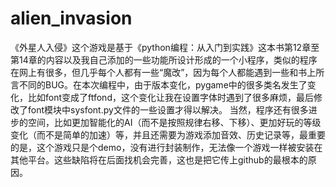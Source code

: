 # alien_invasion
《外星人入侵》这个游戏是基于《python编程：从入门到实践》这本书第12章至第14章的内容以及我自己添加的一些功能所设计形成的一个小程序，类似的程序在网上有很多，但几乎每个人都有一些“魔改”，因为每个人都能遇到一些和书上所言不同的BUG。在本次编程中，由于版本变化，pygame中的很多类名发生了变化，比如font变成了ftfond，这个变化让我在设置字体时遇到了很多麻烦，最后修改了font模块中sysfont.py文件的一些设置才得以解决。
当然，程序还有很多进步的空间，比如更加智能化的AI（而不是按照规律右移、下移）、更加好玩的等级变化（而不是简单的加速）等，并且还需要为游戏添加音效、历史记录等，最重要的是，这个游戏只是个demo，没有进行封装制作，无法像一个游戏一样被安装在其他平台。这些缺陷将在后面找机会完善，这也是把它传上github的最根本的原因。
